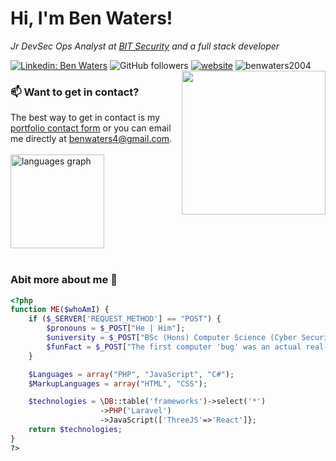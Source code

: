 # Hi, I'm Ben Waters!

<p><em>Jr DevSec Ops Analyst at <a href="https://thinkbitsecurity.co.uk">BIT Security</a> and a full stack developer</em></p>

[![Linkedin: Ben Waters](https://img.shields.io/badge/-benwaters2004-blue?style=flat-square&logo=Linkedin&logoColor=white&link=https://www.linkedin.com/in/benwaters2004/)](https://www.linkedin.com/in/benwaters2004/)
![GitHub followers](https://img.shields.io/github/followers/BenWaters2004?style=social)
[![website](https://img.shields.io/badge/Website/Portfolio-46a2f1.svg?&style=flat-square&logo=Google-Chrome&logoColor=white&link=https://b-waters.com)](https://b-waters.com)
<img src="https://komarev.com/ghpvc/?username=benwaters2004&label=Profile%20views&color=0e75b6&style=flat" alt="benwaters2004" />
<br />
<img align='right' src="https://media4.giphy.com/media/v1.Y2lkPTc5MGI3NjExNjd6anBlNWNmZWY1ZnhudTlheHc1Y3JjZWIzb2Fyam84dGdvMjdpdyZlcD12MV9pbnRlcm5hbF9naWZfYnlfaWQmY3Q9Zw/3oKIPnAiaMCws8nOsE/giphy.webp" width="230">
### 📫 Want to get in contact?
The best way to get in contact is my [portfolio contact form](https://b-waters.com/#contact) or you can email me directly at benwaters4@gmail.com.
<br /><br />
<img src="https://github-readme-stats.vercel.app/api/top-langs?username=benwaters2004&locale=en&hide_title=false&layout=compact&card_width=320&langs_count=5&theme=dracula&hide_border=false&order=2" height="150" alt="languages graph"  />
<br><br>
### Abit more about me :wave:

```PHP
<?php
function ME($whoAmI) {
    if ($_SERVER['REQUEST_METHOD'] == "POST") {
        $pronouns = $_POST["He | Him"];
        $university = $_POST["BSc (Hons) Computer Science (Cyber Security) at the University of Plymouth"];
        $funFact = $_POST["The first computer 'bug' was an actual real-life bug"];
    }

    $Languages = array("PHP", "JavaScript", "C#");
    $MarkupLanguages = array("HTML", "CSS");

    $technologies = \DB::table('frameworks')->select('*')
                    ->PHP('Laravel')
                    ->JavaScript(['ThreeJS'=>'React']};
    return $technologies;
}
?>
```
